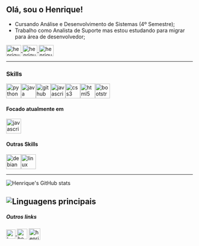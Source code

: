 
## Olá, sou o Henrique!

* Cursando Análise e Desenvolvimento de Sistemas (4º Semestre);
* Trabalho como Analista de Suporte mas estou estudando para migrar para área de desenvolvedor;

<a href="https://www.linkedin.com/in/henrique-albuquerque-7093b9167" target="_blank">
<img align="center" alt="henrique-linkedin" height="30" width="40" src="https://cdn.jsdelivr.net/npm/simple-icons@3.0.1/icons/linkedin.svg" style="max-width:100%;">
</a>
<a href="https://www.instagram.com/henriqueaf._/" target="_blank">
<img align="center" alt="henrique-instagram" height="30" width="40" src="https://cdn.jsdelivr.net/npm/simple-icons@3.0.1/icons/instagram.svg" style="max-width:100%;">
</a>
<a href="https://www.facebook.com/henriiqs/" target="_blank">
<img align="center" alt="henrique-facebook" height="30" width="40" src="https://cdn.jsdelivr.net/npm/simple-icons@3.0.1/icons/facebook.svg" style="max-width:100%;">
</a>

---

### Skills

<img src="https://cdn.jsdelivr.net/gh/devicons/devicon/icons/python/python-original.svg" alt="python" width="40" height="40" style="max-width:100%;"></img><img src="https://cdn.jsdelivr.net/gh/devicons/devicon/icons/java/java-original.svg" alt="java" width="40" height="40" style="max-width:100%;"></img><img src="https://cdn.jsdelivr.net/gh/devicons/devicon/icons/github/github-original.svg" alt="github" width="40" height="40" style="max-width:100%;"></img><img src="https://cdn.jsdelivr.net/gh/devicons/devicon/icons/javascript/javascript-original.svg" alt="javascript" width="40" height="40" style="max-width:100%;"></img><img src="https://cdn.jsdelivr.net/gh/devicons/devicon/icons/css3/css3-original.svg" alt="css3" width="40" height="40" style="max-width:100%;"></img><img src="https://cdn.jsdelivr.net/gh/devicons/devicon/icons/html5/html5-original.svg" alt="html5" width="40" height="40" style="max-width:100%;"></img><img src="https://cdn.jsdelivr.net/gh/devicons/devicon/icons/bootstrap/bootstrap-plain.svg" alt="bootstrap" width="40" height="40" style="max-width:100%;"></img>

#### Focado atualmente em
<img src="https://cdn.jsdelivr.net/gh/devicons/devicon/icons/javascript/javascript-original.svg" alt="javascript" width="40" height="40" style="max-width:100%;"></img>

#### Outras Skills
<img src="https://cdn.jsdelivr.net/gh/devicons/devicon/icons/debian/debian-original.svg" alt="debian" width="40" height="40" style="max-width:100%;"></img><img src="https://cdn.jsdelivr.net/gh/devicons/devicon/icons/windows8/windows8-original.svg" alt="linux" width="40" height="40" style="max-width:100%;"></img>

---

![Henrique's GitHub stats](https://github-readme-stats.vercel.app/api?username=henrique-af&show_icons=true&theme=tokyonight)

![Linguagens principais](https://github-readme-stats.vercel.app/api/top-langs/?username=henrique-af&layout=compact&theme=tokyonight)
----
##### Outros links

<a href="https://steamcommunity.com/id/riqmlkcs/" target="_blank">
<img align="center" alt="henrique-steam" height="25" width="25" src="https://image.flaticon.com/icons/png/512/3/3782.png" style="max-width:100%;"></a><a href="https://battlefieldtracker.com/bfv/profile/origin/MAL0KAA/overview" target="_blank">
<img align="center" alt="henrique-battlefield" height="28" width="28" src="https://cdn.patchbot.io/images/games/battlefield_v_sm.png" style="max-width:100%;"></a>
<a href="http://discord.com/users/365341368878497792" target="_blank">
<img align="center" alt="henrique-discord" height="31" width="31" src="https://w7.pngwing.com/pngs/942/98/png-transparent-discord-computer-icons-teamspeak-computer-servers-others-miscellaneous-blue-smiley.png" style="max-width:100%;"></a>


